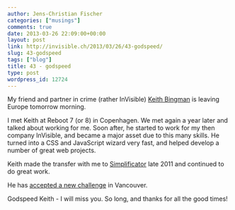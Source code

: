 ```yaml
---
author: Jens-Christian Fischer
categories: ["musings"]
comments: true
date: 2013-03-26 22:09:00+00:00
layout: post
link: http://invisible.ch/2013/03/26/43-godspeed/
slug: 43-godspeed
tags: ["blog"]
title: 43 - godspeed
type: post
wordpress_id: 12724
---
```


My friend and partner in crime (rather InVisible) [Keith Bingman](http://keithbingman.com/) is leaving Europe tomorrow morning.

I met Keith at Reboot 7 (or 8) in Copenhagen. We met again a year later and talked about working for me. Soon after, he started to work for my then company InVisible, and became a major asset due to this many skills. He turned into a CSS and JavaScript wizard very fast, and helped develop a number of great web projects.

Keith made the transfer with me to [Simplificator](http://simplificator.com) late 2011 and continued to do great work.

He has [accepted a new challenge](http://www.mobify.com/) in Vancouver.

Godspeed Keith - I will miss you. So long, and thanks for all the good times!
